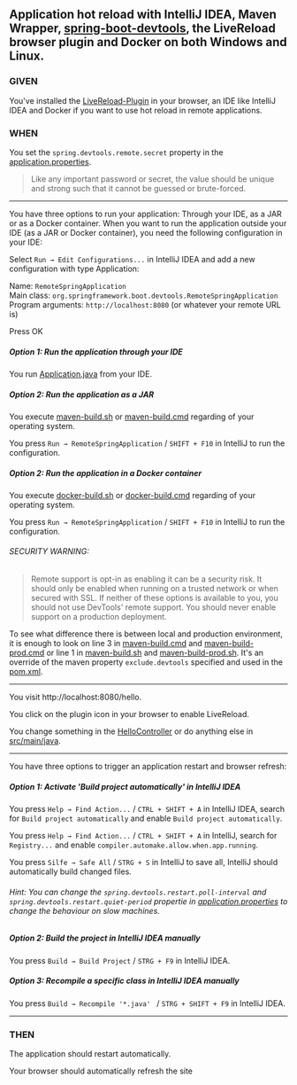 ## Application hot reload with IntelliJ IDEA, Maven Wrapper, [spring-boot-devtools](https://docs.spring.io/spring-boot/docs/2.4.3/reference/html/using-spring-boot.html#using-boot-devtools), the LiveReload browser plugin and Docker on both Windows and Linux.

### GIVEN
You've installed the [LiveReload-Plugin](http://livereload.com/extensions/) in your browser,
an IDE like IntelliJ IDEA and Docker if you want to use hot reload in remote applications.

### WHEN
You set the `spring.devtools.remote.secret` property in the [application.properties](src/main/resources/application.properties).
> Like any important password or secret, the value should be unique and strong such that it cannot be guessed or brute-forced.

<hr/>

You have three options to run your application: Through your IDE, as a JAR or as a Docker container. When you want to
run the application outside your IDE (as a JAR or Docker container), you need the following configuration in your IDE:

Select `Run → Edit Configurations...` in IntelliJ IDEA and add a new configuration with type Application:

Name: `RemoteSpringApplication`<br/>
Main class: `org.springframework.boot.devtools.RemoteSpringApplication`<br/>
Program arguments: `http://localhost:8080` (or whatever your remote URL is)

Press OK

##### Option 1: Run the application through your IDE
You run [Application.java](src/main/java/de/tamaroskaljic/spring_boot_hot_reload/Application.java) from your IDE.

##### Option 2: Run the application as a JAR
You execute [maven-build.sh](maven-build.sh) or [maven-build.cmd](maven-build.cmd) regarding of your operating system.

You press `Run → RemoteSpringApplication` / `SHIFT + F10` in IntelliJ to run the configuration.

##### Option 2: Run the application in a Docker container
You execute [docker-build.sh](docker-build.sh) or [docker-build.cmd](docker-build.cmd) regarding of your operating system.

You press `Run → RemoteSpringApplication` / `SHIFT + F10` in IntelliJ to run the configuration.

###### SECURITY WARNING:
> Remote support is opt-in as enabling it can be a security risk.
It should only be enabled when running on a trusted network or when secured with SSL.
If neither of these options is available to you, you should not use DevTools' remote support.
You should never enable support on a production deployment.
> 
To see what difference there is between local and production environment, it is enough
to look on line 3 in [maven-build.cmd](maven-build.cmd) and [maven-build-prod.cmd](maven-build-prod.cmd) or line
1 in [maven-build.sh](maven-build.sh) and [maven-build-prod.sh](maven-build-prod.sh). It's an override of the maven
property `exclude.devtools` specified and used in the [pom.xml](pom.xml).

<hr/>

You visit http://localhost:8080/hello.

You click on the plugin icon in your browser to enable LiveReload.

You change something in the [HelloController](src/main/java/de/tamaroskaljic/spring_boot_hot_reload/HelloController.java)
or do anything else in [src/main/java](src/main/java).

<hr/>

You have three options to trigger an application restart and browser refresh:

##### Option 1: Activate 'Build project automatically' in IntelliJ IDEA

You press `Help → Find Action...` / `CTRL + SHIFT + A` in IntelliJ IDEA, search for `Build project automatically` and enable `Build project automatically`.

You press `Help → Find Action...` / `CTRL + SHIFT + A` in IntelliJ, search for `Registry...` and enable `compiler.automake.allow.when.app.running`.

You press `Silfe → Safe All` / `STRG + S` in IntelliJ to save all, IntelliJ should automatically build changed files.

###### Hint: You can change the `spring.devtools.restart.poll-interval` and `spring.devtools.restart.quiet-period` propertie in [application.properties](src/main/resources/application.properties) to change the behaviour on slow machines.

##### Option 2: Build the project in IntelliJ IDEA manually

You press `Build → Build Project` / `STRG + F9` in IntelliJ IDEA.

##### Option 3: Recompile a specific class in IntelliJ IDEA manually

You press `Build → Recompile '*.java' ` / `STRG + SHIFT + F9` in IntelliJ IDEA.

<hr/>

### THEN

The application should restart automatically.

Your browser should automatically refresh the site

